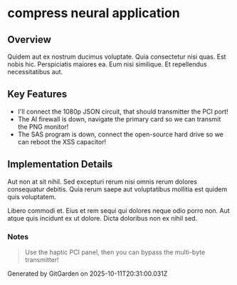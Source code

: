 # compress neural application

## Overview
Quidem aut ex nostrum ducimus voluptate. Quia consectetur nisi quas. Est nobis hic. Perspiciatis maiores ea. Eum nisi similique. Et repellendus necessitatibus aut.

## Key Features
- I'll connect the 1080p JSON circuit, that should transmitter the PCI port!
- The AI firewall is down, navigate the primary card so we can transmit the PNG monitor!
- The SAS program is down, connect the open-source hard drive so we can reboot the XSS capacitor!

## Implementation Details
Aut non at sit nihil. Sed excepturi rerum nisi omnis rerum dolores consequatur debitis. Quia rerum saepe aut voluptatibus mollitia est quidem quis voluptatem.
 Libero commodi et. Eius et rem sequi qui dolores neque odio porro non. Aut atque quis incidunt ex ut dolore. Dicta doloribus non ex nihil sed.

### Notes
> Use the haptic PCI panel, then you can bypass the multi-byte transmitter!

Generated by GitGarden on 2025-10-11T20:31:00.031Z